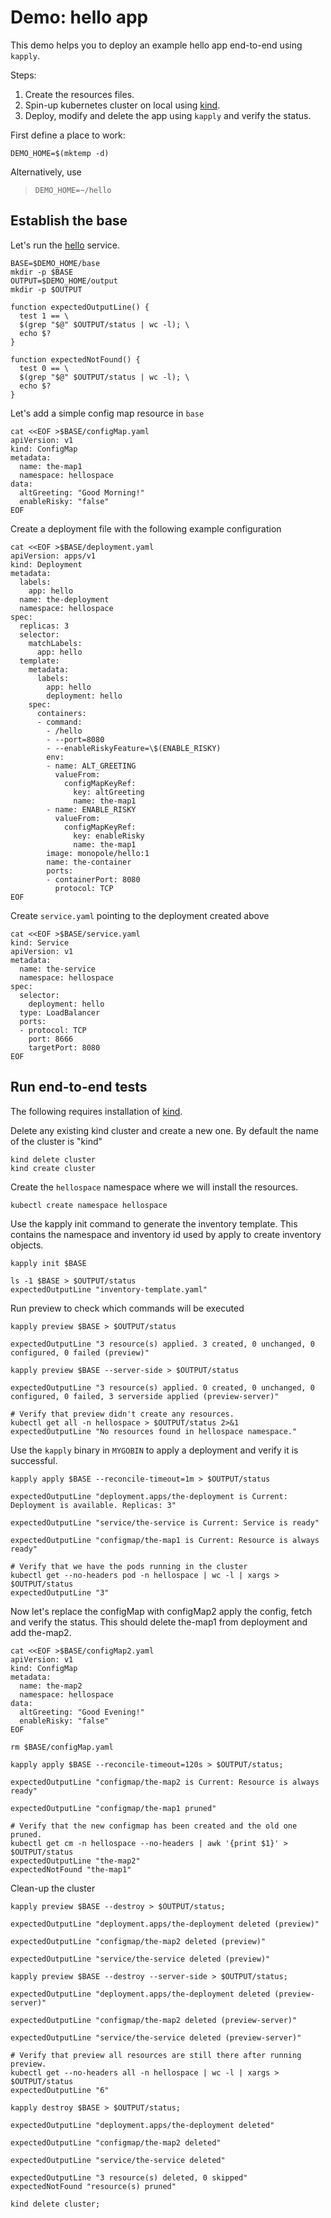 [hello]: https://github.com/monopole/hello
[kind]: https://github.com/kubernetes-sigs/kind

# Demo: hello app

This demo helps you to deploy an example hello app end-to-end using `kapply`.

Steps:
1. Create the resources files.
2. Spin-up kubernetes cluster on local using [kind].
3. Deploy, modify and delete the app using `kapply` and verify the status.

First define a place to work:

<!-- @makeWorkplace @testE2EAgainstLatestRelease-->
```
DEMO_HOME=$(mktemp -d)
```

Alternatively, use

> ```
> DEMO_HOME=~/hello
> ```

## Establish the base

Let's run the [hello] service.

<!-- @createBase @testE2EAgainstLatestRelease-->
```
BASE=$DEMO_HOME/base
mkdir -p $BASE
OUTPUT=$DEMO_HOME/output
mkdir -p $OUTPUT

function expectedOutputLine() {
  test 1 == \
  $(grep "$@" $OUTPUT/status | wc -l); \
  echo $?
}

function expectedNotFound() {
  test 0 == \
  $(grep "$@" $OUTPUT/status | wc -l); \
  echo $?
}
```

Let's add a simple config map resource in `base`

<!-- @createConfigMapYaml @testE2EAgainstLatestRelease-->
```
cat <<EOF >$BASE/configMap.yaml
apiVersion: v1
kind: ConfigMap
metadata:
  name: the-map1
  namespace: hellospace
data:
  altGreeting: "Good Morning!"
  enableRisky: "false"
EOF
```

Create a deployment file with the following example configuration

<!-- @createDeploymentYaml @testE2EAgainstLatestRelease-->
```
cat <<EOF >$BASE/deployment.yaml
apiVersion: apps/v1
kind: Deployment
metadata:
  labels:
    app: hello
  name: the-deployment
  namespace: hellospace
spec:
  replicas: 3
  selector:
    matchLabels:
      app: hello
  template:
    metadata:
      labels:
        app: hello
        deployment: hello
    spec:
      containers:
      - command:
        - /hello
        - --port=8080
        - --enableRiskyFeature=\$(ENABLE_RISKY)
        env:
        - name: ALT_GREETING
          valueFrom:
            configMapKeyRef:
              key: altGreeting
              name: the-map1
        - name: ENABLE_RISKY
          valueFrom:
            configMapKeyRef:
              key: enableRisky
              name: the-map1
        image: monopole/hello:1
        name: the-container
        ports:
        - containerPort: 8080
          protocol: TCP
EOF
```

Create `service.yaml` pointing to the deployment created above

<!-- @createServiceYaml @testE2EAgainstLatestRelease-->
```
cat <<EOF >$BASE/service.yaml
kind: Service
apiVersion: v1
metadata:
  name: the-service
  namespace: hellospace
spec:
  selector:
    deployment: hello
  type: LoadBalancer
  ports:
  - protocol: TCP
    port: 8666
    targetPort: 8080
EOF
```

## Run end-to-end tests

The following requires installation of [kind].

Delete any existing kind cluster and create a new one. By default the name of the cluster is "kind"
<!-- @deleteAndCreateKindCluster @testE2EAgainstLatestRelease -->
```
kind delete cluster
kind create cluster
```

Create the `hellospace` namespace where we will install the resources.
<!-- @createNamespace @testE2EAgainstLatestRelease -->
```
kubectl create namespace hellospace
```

Use the kapply init command to generate the inventory template. This contains
the namespace and inventory id used by apply to create inventory objects. 
<!-- @createInventoryTemplate @testE2EAgainstLatestRelease-->
```
kapply init $BASE

ls -1 $BASE > $OUTPUT/status
expectedOutputLine "inventory-template.yaml"
```

Run preview to check which commands will be executed
<!-- @previewHelloApp @testE2EAgainstLatestRelease -->
```
kapply preview $BASE > $OUTPUT/status

expectedOutputLine "3 resource(s) applied. 3 created, 0 unchanged, 0 configured, 0 failed (preview)"

kapply preview $BASE --server-side > $OUTPUT/status

expectedOutputLine "3 resource(s) applied. 0 created, 0 unchanged, 0 configured, 0 failed, 3 serverside applied (preview-server)"

# Verify that preview didn't create any resources.
kubectl get all -n hellospace > $OUTPUT/status 2>&1
expectedOutputLine "No resources found in hellospace namespace."
```

Use the `kapply` binary in `MYGOBIN` to apply a deployment and verify it is successful.
<!-- @runHelloApp @testE2EAgainstLatestRelease -->
```
kapply apply $BASE --reconcile-timeout=1m > $OUTPUT/status

expectedOutputLine "deployment.apps/the-deployment is Current: Deployment is available. Replicas: 3"

expectedOutputLine "service/the-service is Current: Service is ready"

expectedOutputLine "configmap/the-map1 is Current: Resource is always ready"

# Verify that we have the pods running in the cluster
kubectl get --no-headers pod -n hellospace | wc -l | xargs > $OUTPUT/status
expectedOutputLine "3"
```

Now let's replace the configMap with configMap2 apply the config, fetch and verify the status.
This should delete the-map1 from deployment and add the-map2.
<!-- @replaceConfigMapInHello @testE2EAgainstLatestRelease -->
```
cat <<EOF >$BASE/configMap2.yaml
apiVersion: v1
kind: ConfigMap
metadata:
  name: the-map2
  namespace: hellospace
data:
  altGreeting: "Good Evening!"
  enableRisky: "false"
EOF

rm $BASE/configMap.yaml

kapply apply $BASE --reconcile-timeout=120s > $OUTPUT/status;

expectedOutputLine "configmap/the-map2 is Current: Resource is always ready"

expectedOutputLine "configmap/the-map1 pruned"

# Verify that the new configmap has been created and the old one pruned.
kubectl get cm -n hellospace --no-headers | awk '{print $1}' > $OUTPUT/status
expectedOutputLine "the-map2"
expectedNotFound "the-map1"
```

Clean-up the cluster 
<!-- @deleteKindCluster @testE2EAgainstLatestRelease -->
```
kapply preview $BASE --destroy > $OUTPUT/status;

expectedOutputLine "deployment.apps/the-deployment deleted (preview)"

expectedOutputLine "configmap/the-map2 deleted (preview)"

expectedOutputLine "service/the-service deleted (preview)"

kapply preview $BASE --destroy --server-side > $OUTPUT/status;

expectedOutputLine "deployment.apps/the-deployment deleted (preview-server)"

expectedOutputLine "configmap/the-map2 deleted (preview-server)"

expectedOutputLine "service/the-service deleted (preview-server)"

# Verify that preview all resources are still there after running preview.
kubectl get --no-headers all -n hellospace | wc -l | xargs > $OUTPUT/status
expectedOutputLine "6"

kapply destroy $BASE > $OUTPUT/status;

expectedOutputLine "deployment.apps/the-deployment deleted"

expectedOutputLine "configmap/the-map2 deleted"

expectedOutputLine "service/the-service deleted"

expectedOutputLine "3 resource(s) deleted, 0 skipped"
expectedNotFound "resource(s) pruned"

kind delete cluster;
```
